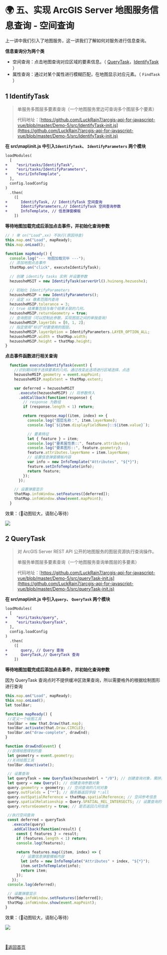 # 🌍 五、实现 ArcGIS Server 地图服务信息查询 - 空间查询

上一讲中我们引入了地图服务，这一讲我们了解如何对服务进行信息查询。

**信息查询分为两个类**

- 空间查询：点击地图查询对应区域的要素信息。（ [QueryTask](#2--querytask)，[IdentifyTask](#1--identifytask)  ）
- 属性查询：通过对某个属性进行模糊匹配，在地图显示对应元素。（ `FindTask `）

## 1  IdentifyTask

> 单服务多图层多要素查询（一个地图服务里边可查询多个图层多个要素）
>
> 代码地址：[https://github.com/LuckRain7/arcgis-api-for-javascript-vue/blob/master/Demo-5/src/IdentifyTask-init.js](https://github.com/LuckRain7/arcgis-api-for-javascript-vue/blob/master/Demo-5/src/IdentifyTask-init.js)

**在 src\map\init.js 中引入`IdentifyTask`、 `IdentifyParameters` 两个模块**

```diff
loadModules(
  [
+    "esri/tasks/IdentifyTask",
+    "esri/tasks/IdentifyParameters",
+    "esri/InfoTemplate",
  ],
  config.loadConfig
)
  .then(
    ([
+      IdentifyTask, // IdentifyTask 空间查询
+      IdentifyParameters,// IdentifyTask 空间查询参数
+      InfoTemplate, // 信息弹窗模板
    ])
```

**等待地图加载完成后添加点击事件，并初始化查询参数**

```javascript
// ! 单 on("Load",xx) 不执行(原因待查)
this.map.on("Load", mapReady);
this.map.onLoad();

function mapReady() {
  console.log("--- 地图加载完毕 ---");
  // 添加地图点击事件
  thatMap.on("click", executeIdentifyTask);

  // 创建 identify tasks 实例 并设置参数
  hezuosheMSIT = new IdentifyTask(serverUrl().huinong.hezuoshe);

  // 初始化 IdentifyParameters
  hezuosheMSIP = new IdentifyParameters();
  // 设定 xx 像素范围内查询
  hezuosheMSIP.tolerance = 3;
  // true 结果集包括与每个结果关联的几何。
  hezuosheMSIP.returnGeometry = true;
  // 查询图层（可以控制此参数，实现图层之间的单独查询）
  hezuosheMSIP.layerIds = [0, 1, 2];
  // 指定使用“标识”时要使用的图层。
  hezuosheMSIP.layerOption = IdentifyParameters.LAYER_OPTION_ALL;
  hezuosheMSIP.width = thatMap.width;
  hezuosheMSIP.height = thatMap.height;
}
```

**点击事件函数进行相关查询**

```javascript
  function executeIdentifyTask(event) {
    //识别期间用于选择要素的几何。通过改变此选项进行区域选择、点选
    hezuosheMSIP.geometry = event.mapPoint;
    hezuosheMSIP.mapExtent = thatMap.extent;

    var deferred = hezuosheMSIT
      .execute(hezuosheMSIP) // 将参数传入
      .addCallback(function(response) {
        // response 为数组
        if (response.length < 1) return;

        return response.map((item, index) => {
          console.log("图层名称：", item.layerName);
          console.log(`${item.displayFieldName}::${item.value}`);

          // 要素特征
          let { feature } = item;
          console.log("要素属性表::", feature.attributes);
          console.log("要素图形::", feature.geometry);
          feature.attributes.layerName = item.layerName;
          // 设置信息弹窗模板内容
          var info = new InfoTemplate("Attributes", "${*}");
          feature.setInfoTemplate(info);
          return feature;
        });
      });

    // 设置弹窗显示
    thatMap.infoWindow.setFeatures([deferred]);
    thatMap.infoWindow.show(event.mapPoint);
  }
```

效果：（💛动图较大，请耐心等待）

![](https://luckrain7.github.io/arcgis-api-for-javascript-vue/Demo-5/IdentifyTask.gif)

## 2  QueryTask

> 对 ArcGIS Server REST API 公开的地图服务的图层资源执行查询操作。 
>
> 单服务单图层多要素查询（一个地图服务查询单图层的多要素）
>
> 代码地址：[https://github.com/LuckRain7/arcgis-api-for-javascript-vue/blob/master/Demo-5/src/queryTask-init.js](https://github.com/LuckRain7/arcgis-api-for-javascript-vue/blob/master/Demo-5/src/queryTask-init.js)

**在 src\map\init.js 中引入`query`、 `QueryTask` 两个模块**

```diff
loadModules(
  [
+    "esri/tasks/query",
+    "esri/tasks/QueryTask",
  ],
  config.loadConfig
)
  .then(
    ([
+      query, // Query 查询
+      QueryTask,// QueryTask 查询
    ])
```

**等待地图加载完成后添加点击事件，并初始化查询参数**

因为 QueryTask 查询点时不提供缓冲区效果查询，所以需要格外的根据绘制图形进行查询

```javascript
this.map.on("Load", mapReady);
this.map.onLoad();
let toolBar;

function mapReady() {
 //定义一个绘图工具
 toolBar = new that.Draw(that.map);
 toolBar.activate(that.Draw.CIRCLE);
 toolBar.on("draw-complete", drawEnd);
}

function drawEnd(event) {
 //获得绘图得到的面
 let geometry = event.geometry;
 //关闭绘图工具
 toolBar.deactivate();

 // 设置查询
 let queryTask = new QueryTask(hezuosheUrl + "/0"); // 创建查询对象，需拼接查询图层id编号
 let query = new Query(); // 创建查询参数对象
 query.geometry = geometry; // 空间查询的几何对象
 query.outFields = ["*"]; // 服务器返回字段 *:all
 query.outSpatialReference = thatMap.spatialReference; // 空间参考信息
 query.spatialRelationship = Query.SPATIAL_REL_INTERSECTS; // 设置查询的标准
 query.returnGeometry = true; // 是否返回几何信息

 //执行空间查询
 const deferred = queryTask
   .execute(query)
   .addCallback(function(result) {
     const { features } = result;
     if (features.length < 1) return;
     console.log(features);

     return features.map((item, index) => {
       // 设置信息弹窗模板内容
       let info = new InfoTemplate("Attributes" + index, "${*}");
       item.setInfoTemplate(info);
       return item;
     });
   });
 console.log(deferred);

 // 设置弹窗显示
 thatMap.infoWindow.setFeatures([deferred]);
 thatMap.infoWindow.show(event.mapPoint);
}
```

效果：（💛动图较大，请耐心等待）

![](https://luckrain7.github.io/arcgis-api-for-javascript-vue/Demo-5/QueryTask.gif)

<br>

[🚀返回首页](https://github.com/LuckRain7/arcgis-api-for-javascript-vue)